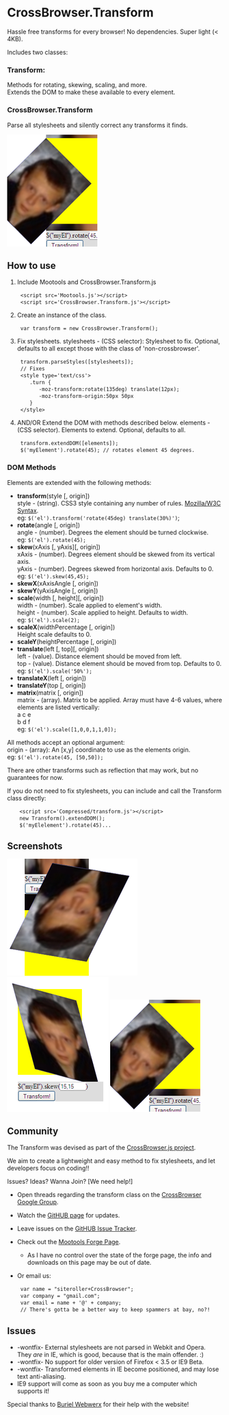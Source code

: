 CrossBrowser.Transform
===========

Hassle free transforms for every browser!
No dependencies. Super light (&lt; 4KB). 

Includes two classes:

### Transform:

Methods for rotating, skewing, scaling, and more.  
Extends the DOM to make these available to every element.

### CrossBrowser.Transform

Parse all stylesheets and silently correct any transforms it finds.

![Screenshot](https://github.com/siteroller/crossbrowser.transform/raw/develop/Demo/screenshots/rotate1.png)

How to use
----------

1. Include Mootools and CrossBrowser.Transform.js  

        <script src='Mootools.js'></script>  
        <script src='CrossBrowser.Transform.js'></script>
2. Create an instance of the class.  

        var transform = new CrossBrowser.Transform();
3. Fix stylesheets.
stylesheets - (CSS selector): Stylesheet to fix. Optional, defaults to all except those with the class of 'non-crossbrowser'.  
        
		transform.parseStyles([stylesheets]);
        // Fixes 
		<style type='text/css'>
           .turn { 
              -moz-transform:rotate(135deg) translate(12px); 
              -moz-transform-origin:50px 50px
           } 
        </style>
4. AND/OR Extend the DOM with methods described below.
elements - (CSS selector). Elements to extend. Optional, defaults to all.  

        transform.extendDOM([elements]);   
        $('myElement').rotate(45); // rotates element 45 degrees.

### DOM Methods

Elements are extended with the following methods:  

* __transform__(style [, origin])<br>
  style - (string). CSS3 style containing any number of rules. [Mozilla/W3C Syntax](https://developer.mozilla.org/en/CSS/-moz-transform).  
  eg: `$('el').transform('rotate(45deg) translate(30%)')`;
* __rotate__(angle [, origin])  
  angle - (number). Degrees the element should be turned clockwise.  
  eg: `$('el').rotate(45);`
* __skew__(xAxis [, yAxis][, origin])  
  xAxis - (number). Degrees element should be skewed from its vertical axis.  
  yAxis - (number). Degrees skewed from horizontal axis. Defaults to 0.  
  eg: `$('el').skew(45,45);`
* __skewX__(xAxisAngle [, origin])
* __skewY__(yAxisAngle [, origin])
* __scale__(width [, height][, origin])  
  width - (number). Scale applied to element's width.  
  height - (number). Scale applied to height.  Defaults to width.  
  eg: `$('el').scale(2);`
* __scaleX__(widthPercentage [, origin])  
  Height scale defaults to 0.
* __scaleY__(heightPercentage [, origin])
* __translate__(left [, top][, origin])  
  left - (value). Distance element should be moved from left.  
  top - (value). Distance element should be moved from top.  Defaults to 0.  
  eg: `$('el').scale('50%');`
* __translateX__(left [, origin])
* __translateY__(top [, origin])
* __matrix__(matrix [, origin])  
  matrix - (array). Matrix to be applied. Array must have 4-6 values, where elements are listed vertically:  
  a c e  
  b d f  
  eg: `$('el').scale([1,0,0,1,1,0]);`

All methods accept an optional argument:  
origin - (array): An [x,y] coordinate to use as the elements origin.  
eg: `$('el').rotate(45, [50,50]);`
  
There are other transforms such as reflection that may work, but no guarantees for now.

If you do not need to fix stylesheets, you can include and call the Transform class directly:

        <script src='Compressed/transform.js'></script>
		new Transform().extendDOM();
        $('myElelement').rotate(45)...
		
Screenshots
-----------

![Matrix](https://github.com/siteroller/crossbrowser.transform/raw/develop/Demo/screenshots/matrix1.png)
![Skew](https://github.com/siteroller/crossbrowser.transform/raw/develop/Demo/screenshots/skew1.png)
![Rotate](https://github.com/siteroller/crossbrowser.transform/raw/develop/Demo/screenshots/rotate1.png)

## Community
The Transform was devised as part of the [CrossBrowser.js project](http://siteroller.net/404).

We aim to create a lightweight and easy method to fix stylesheets, and let developers focus on coding!! 

Issues? Ideas? Wanna Join? [We need help!]


 - Open threads regarding the transform class on the [CrossBrowser Google Group](http://groups.google.com/group/crossbrowser).
 - Watch the [GitHUB page](https://github.com/siteroller/crossbrowser.transform/) for updates.
 - Leave issues on the [GitHUB Issue Tracker](https://github.com/siteroller/crossbrowser.transform/issues).
 - Check out the [Mootools Forge Page](http://mootools.net/forge/p/crossbrowser.transform).  
    - As I have no control over the state of the forge page, the info and downloads on this page may be out of date.
 - Or email us:

        var name = "siteroller+CrossBrowser";
        var company = "gmail.com";
        var email = name + '@' + company;
        // There's gotta be a better way to keep spammers at bay, no?!

## Issues
* -wontfix- External stylesheets are not parsed in Webkit and Opera.  
They *are* in IE, which is good, because that is the main offender. :)
* -wontfix- No support for older version of Firefox < 3.5 or IE9 Beta.  
* -wontfix- Transformed elements in IE become positioned, and may lose text anti-aliasing.
* IE9 support will come as soon as you buy me a computer which supports it!
		
Special thanks to [Buriel Webwerx](http://burielwebwerx.com/) for their help with the website!
